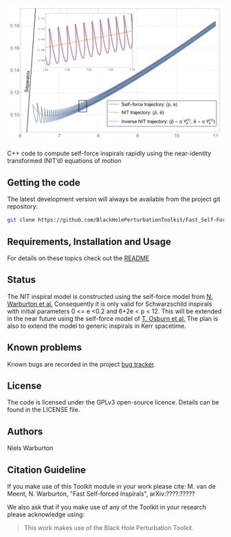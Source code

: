 ![NIT phase space inspiral](phase_space_inspiral.png)

C++ code to compute self-force inspirals rapidly using the near-identity transformed (NIT’d) equations of motion

## Getting the code

The latest development version will always be available from the project git
repository:

```bash
git clone https://github.com/BlackHolePerturbationToolkit/Fast_Self-Forced_Inspirals.git
```

## Requirements, Installation and Usage

For details on these topics check out the [README](https://github.com/BlackHolePerturbationToolkit/Fast_Self-Forced_Inspirals/blob/master/README.md)

## Status

The NIT inspiral model is constructed using the self-force model from [N. Warburton et al.](https://arxiv.org/abs/1111.6908) Consequently it is only valid for Schwarzschild inspirals with initial parameters 0 <= e <0.2 and 6+2e < p < 12. This will be extended in the near future using the self-force model of [T. Osburn et al.](https://arxiv.org/abs/1511.01498) The plan is also to extend the model to generic inspirals in Kerr spacetime.

## Known problems

Known bugs are recorded in the project [bug tracker](https://github.com/BlackHolePerturbationToolkit/Fast_Self-Forced_Inspirals/issues).

## License

The code is licensed under the GPLv3 open-source licence. Details can be found in the LICENSE file.

## Authors

Niels Warburton    


## Citation Guideline

If you make use of this Toolkit module in your work please cite: M. van de Meent, N. Warburton, "Fast Self-forced Inspirals", arXiv:????.?????

We also ask that if you make use of any of the Toolkit in your research please acknowledge using:

> This work makes use of the Black Hole Perturbation Toolkit.

